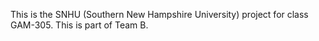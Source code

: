 This is the SNHU (Southern New Hampshire University) project for class GAM-305. This is part of Team B.
